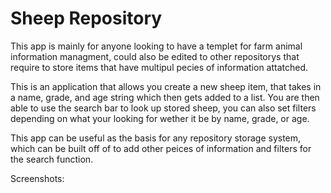 # Sheep Repository
This app is mainly for anyone looking to have a templet for farm animal information managment, could also be edited to other repositorys that require to store items that have multipul pecies of information attatched.

This is an application that allows you create a new sheep item, that takes in a name, grade, and age string which then gets added to a list. You are then able to use the search bar to look up stored sheep, you can also set filters depending on what your looking for wether it be by name, grade, or age.

This app can be useful as the basis for any repository storage system, which can be built off of to add other peices of information and filters for the search function.

Screenshots:



